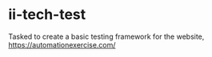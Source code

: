 # ii-tech-test
Tasked to create a basic testing framework for the website, https://automationexercise.com/ 
